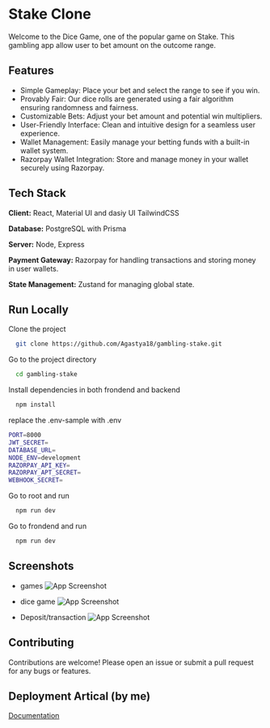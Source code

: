 
# Stake Clone

Welcome to the Dice Game, one of the popular game on Stake. This gambling app allow user to bet amount on the outcome range.

## Features

- Simple Gameplay: Place your bet and select the range to see if you win.
- Provably Fair: Our dice rolls are generated using a fair algorithm ensuring    randomness and fairness.
- Customizable Bets: Adjust your bet amount and potential win multipliers.
- User-Friendly Interface: Clean and intuitive design for a seamless user experience.
- Wallet Management: Easily manage your betting funds with a built-in wallet system.
- Razorpay Wallet Integration: Store and manage money in your wallet securely using Razorpay.

## Tech Stack

**Client:** React, Material UI and dasiy UI TailwindCSS

**Database:** PostgreSQL with Prisma 

**Server:** Node, Express

**Payment Gateway:** Razorpay for handling transactions and storing money in user wallets.

**State Management:** Zustand for managing global state.

## Run Locally

Clone the project

```bash
  git clone https://github.com/Agastya18/gambling-stake.git
```

Go to the project directory

```bash
  cd gambling-stake
```

Install dependencies in both frondend and backend

```bash
  npm install
```

replace the .env-sample with .env 

```bash
PORT=8000
JWT_SECRET=
DATABASE_URL=
NODE_ENV=development
RAZORPAY_API_KEY=
RAZORPAY_APT_SECRET=
WEBHOOK_SECRET=
```

Go to root and run

```bash
  npm run dev
```

Go to frondend and run 

```bash
  npm run dev
```



## Screenshots

- games
![App Screenshot](https://i.ibb.co/4MfKsJ1/s1.png)

- dice game
![App Screenshot](https://i.ibb.co/Drm47sj/s2.png)

- Deposit/transaction
![App Screenshot](https://i.ibb.co/4MCZnLt/s3.png)




## Contributing
Contributions are welcome! Please open an issue or submit a pull request for any bugs or features.


## Deployment Artical (by me)

[Documentation](https://medium.com/@agastyagaur/deploying-a-mern-stack-application-on-a-unified-server-a-step-by-step-guide-to-cost-free-hosting-a9c2eb0e23a1)














